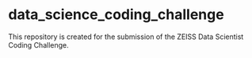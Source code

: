 # data_science_coding_challenge
This repository is created for the submission of the ZEISS Data Scientist Coding Challenge.

